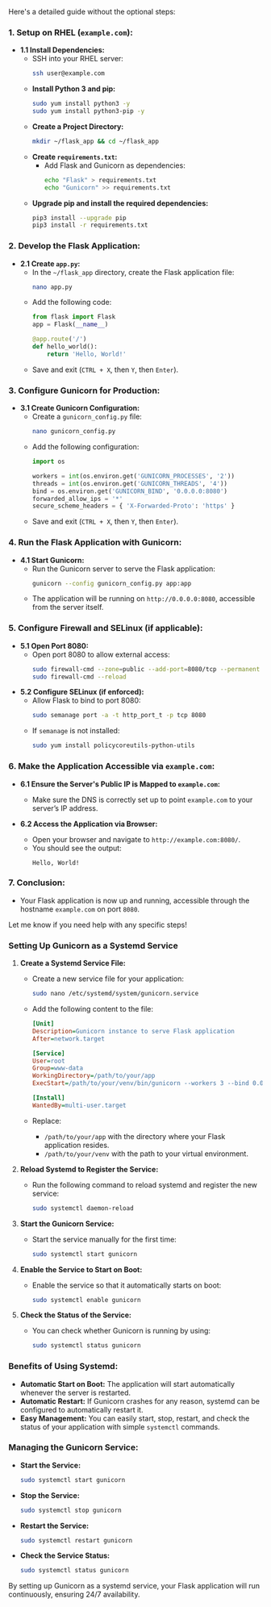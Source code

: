 Here's a detailed guide without the optional steps:

### 1. **Setup on RHEL (`example.com`):**
   - **1.1 Install Dependencies:**
     - SSH into your RHEL server:
       ```bash
       ssh user@example.com
       ```
     - **Install Python 3 and pip:**
       ```bash
       sudo yum install python3 -y
       sudo yum install python3-pip -y
       ```
     - **Create a Project Directory:**
       ```bash
       mkdir ~/flask_app && cd ~/flask_app
       ```
     - **Create `requirements.txt`:**
       - Add Flask and Gunicorn as dependencies:
         ```bash
         echo "Flask" > requirements.txt
         echo "Gunicorn" >> requirements.txt
         ```
     - **Upgrade pip and install the required dependencies:**
       ```bash
       pip3 install --upgrade pip
       pip3 install -r requirements.txt
       ```

### 2. **Develop the Flask Application:**
   - **2.1 Create `app.py`:**
     - In the `~/flask_app` directory, create the Flask application file:
       ```bash
       nano app.py
       ```
     - Add the following code:
       ```python
       from flask import Flask
       app = Flask(__name__)

       @app.route('/')
       def hello_world():
           return 'Hello, World!'
       ```
     - Save and exit (`CTRL + X`, then `Y`, then `Enter`).

### 3. **Configure Gunicorn for Production:**
   - **3.1 Create Gunicorn Configuration:**
     - Create a `gunicorn_config.py` file:
       ```bash
       nano gunicorn_config.py
       ```
     - Add the following configuration:
       ```python
       import os

       workers = int(os.environ.get('GUNICORN_PROCESSES', '2'))
       threads = int(os.environ.get('GUNICORN_THREADS', '4'))
       bind = os.environ.get('GUNICORN_BIND', '0.0.0.0:8080')
       forwarded_allow_ips = '*'
       secure_scheme_headers = { 'X-Forwarded-Proto': 'https' }
       ```
     - Save and exit (`CTRL + X`, then `Y`, then `Enter`).

### 4. **Run the Flask Application with Gunicorn:**
   - **4.1 Start Gunicorn:**
     - Run the Gunicorn server to serve the Flask application:
       ```bash
       gunicorn --config gunicorn_config.py app:app
       ```
     - The application will be running on `http://0.0.0.0:8080`, accessible from the server itself.

### 5. **Configure Firewall and SELinux (if applicable):**
   - **5.1 Open Port 8080:**
     - Open port 8080 to allow external access:
       ```bash
       sudo firewall-cmd --zone=public --add-port=8080/tcp --permanent
       sudo firewall-cmd --reload
       ```
   - **5.2 Configure SELinux (if enforced):**
     - Allow Flask to bind to port 8080:
       ```bash
       sudo semanage port -a -t http_port_t -p tcp 8080
       ```
     - If `semanage` is not installed:
       ```bash
       sudo yum install policycoreutils-python-utils
       ```

### 6. **Make the Application Accessible via `example.com`:**
   - **6.1 Ensure the Server's Public IP is Mapped to `example.com`:**
     - Make sure the DNS is correctly set up to point `example.com` to your server’s IP address.

   - **6.2 Access the Application via Browser:**
     - Open your browser and navigate to `http://example.com:8080/`.
     - You should see the output:
       ```
       Hello, World!
       ```

### 7. **Conclusion:**
   - Your Flask application is now up and running, accessible through the hostname `example.com` on port `8080`.

Let me know if you need help with any specific steps!





### Setting Up Gunicorn as a Systemd Service

1. **Create a Systemd Service File:**

   - Create a new service file for your application:
     ```bash
     sudo nano /etc/systemd/system/gunicorn.service
     ```
   - Add the following content to the file:

     ```ini
     [Unit]
     Description=Gunicorn instance to serve Flask application
     After=network.target

     [Service]
     User=root
     Group=www-data
     WorkingDirectory=/path/to/your/app
     ExecStart=/path/to/your/venv/bin/gunicorn --workers 3 --bind 0.0.0.0:8080 --config /path/to/your/app/gunicorn_config.py app:app

     [Install]
     WantedBy=multi-user.target
     ```
   - Replace:
     - `/path/to/your/app` with the directory where your Flask application resides.
     - `/path/to/your/venv` with the path to your virtual environment.

2. **Reload Systemd to Register the Service:**
   - Run the following command to reload systemd and register the new service:
     ```bash
     sudo systemctl daemon-reload
     ```

3. **Start the Gunicorn Service:**
   - Start the service manually for the first time:
     ```bash
     sudo systemctl start gunicorn
     ```

4. **Enable the Service to Start on Boot:**
   - Enable the service so that it automatically starts on boot:
     ```bash
     sudo systemctl enable gunicorn
     ```

5. **Check the Status of the Service:**
   - You can check whether Gunicorn is running by using:
     ```bash
     sudo systemctl status gunicorn
     ```

### Benefits of Using Systemd:

- **Automatic Start on Boot:** The application will start automatically whenever the server is restarted.
- **Automatic Restart:** If Gunicorn crashes for any reason, systemd can be configured to automatically restart it.
- **Easy Management:** You can easily start, stop, restart, and check the status of your application with simple `systemctl` commands.

### Managing the Gunicorn Service:

- **Start the Service:**
  ```bash
  sudo systemctl start gunicorn
  ```
- **Stop the Service:**
  ```bash
  sudo systemctl stop gunicorn
  ```
- **Restart the Service:**
  ```bash
  sudo systemctl restart gunicorn
  ```
- **Check the Service Status:**
  ```bash
  sudo systemctl status gunicorn
  ```

By setting up Gunicorn as a systemd service, your Flask application will run continuously, ensuring 24/7 availability.
